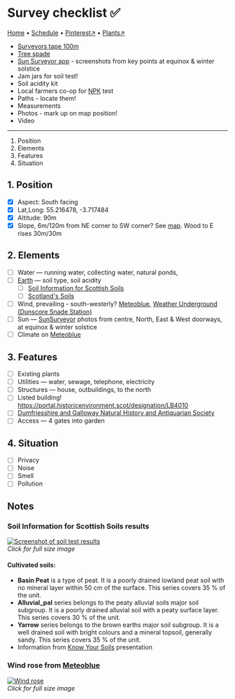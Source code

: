 # Survey checklist ✅

[Home](https://notes.grwd.uk/walled) • [Schedule](https://notes.grwd.uk/walled/schedule) • [Pinterest↗](https://pinterest.co.uk/NatureWorksGarden/walled/) • [Plants↗](https://bit.ly/walled-plants)


* [Surveyors tape 100m](https://www.amazon.co.uk/Draper-Tools-51091-Fibreglass-Surveyors/dp/B00UNJTP2W/)
* [Tree spade](https://www.amazon.co.uk/Spear-Jackson-Agricultural-Planting-Rabbiting/dp/B000KKQW48/)
* [Sun Surveyor app](https://www.sunsurveyor.com/) - screenshots from key points at equinox & winter solstice
* Jam jars for soil test!
* Soil acidity kit
* Local farmers co-op for [NPK]() test
* Paths - locate them!
* Measurements
* Photos - mark up on map position!
* Video

---

1. Position
2. Elements
3. Features
4. Situation

## 1. Position

* [x] Aspect: South facing
* [x] Lat,Long: 55.216478, -3.717484
* [x] Altitude: 90m
* [x] Slope, 6m/120m from NE corner to SW corner? See [map](https://github.com/growdigital/walled/blob/main/map-contour.jpg). Wood to E rises 30m/30m

## 2. Elements

* [ ] Water — running water, collecting water, natural ponds, 
* [ ] [Earth](https://www.gardenersworld.com/plants/find-out-your-soil-type/) — soil type, soil acidity
    * [ ] [Soil Information for Scottish Soils](http://sifss.hutton.ac.uk/SSKIB_Stats.php)
    * [ ] [Scotland's Soils](https://soils.environment.gov.scot/)
* [ ] Wind, prevailing - south-westerly? [Meteoblue](https://www.meteoblue.com/en/weather/archive/windrose/closeburn_united-kingdom_2652788), [Weather Underground (Dunscore Snade Station)](https://www.wunderground.com/weather/gb/thornhill)
* [ ] Sun — [SunSurveyor](https://www.sunsurveyor.com/) photos from centre, North, East & West doorways, at equinox & winter solstice
* [ ] Climate on [Meteoblue](https://www.meteoblue.com/en/climate-change/closeburn_united-kingdom_2652788)

## 3. Features

* [ ] Existing plants 
* [ ] Utilities — water, sewage, telephone, electricity
* [ ] Structures — house, outbuildings, to the north
* [ ] Listed building! <https://portal.historicenvironment.scot/designation/LB4010>
* [ ] [Dumfriesshire and Galloway Natural History and Antiquarian Society](http://www.dgnhas.org.uk/contacts)
* [ ] Access — 4 gates into garden

## 4. Situation

* [ ] Privacy
* [ ] Noise
* [ ] Smell
* [ ] Pollution

## Notes

### Soil Information for Scottish Soils results

[![Screenshot of soil test results](https://res.cloudinary.com/growdigital/image/upload/w_320/v1644934948/walled/soil-information-for-scottish-soils.png)](https://res.cloudinary.com/growdigital/image/upload/v1644934948/walled/soil-information-for-scottish-soils.png)  
_Click for full size image_

#### Cultivated soils:

* **Basin Peat** is a type of peat. It is a poorly drained lowland peat soil with no mineral layer within 50 cm of the surface. This series covers 35 % of the unit.
* **Alluvial_pal** series belongs to the peaty alluvial soils major soil subgroup. It is a poorly drained alluvial soil with a peaty surface layer. This series covers 30 % of the unit.
* **Yarrow** series belongs to the brown earths major soil subgroup. It is a well drained soil with bright colours and a mineral topsoil, generally sandy. This series covers 35 % of the unit.
* Information from [Know Your Soils](https://www.fas.scot/downloads/dumfries-soil-nutrient-network-meeting-soil-texture-presentation-joanna-cloy-sruc/) presentation

### Wind rose from [Meteoblue](https://www.meteoblue.com/en/weather/archive/windrose/closeburn_united-kingdom_2652788)

[![Wind rose](https://res.cloudinary.com/growdigital/image/upload/w_420/v1644936986/walled/wind-rose.png)](https://res.cloudinary.com/growdigital/image/upload/v1644936986/walled/wind-rose.png)  
_Click for full size image_
